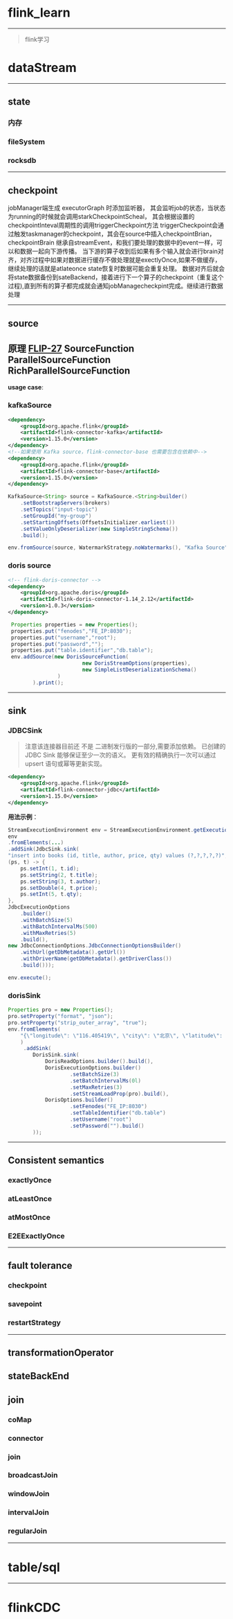 # flink_learn

*****
>flink学习

# dataStream

---
## state
### 内存
### fileSystem
### rocksdb

---
## checkpoint
jobManager端生成 executorGraph 时添加监听器， 其会监听job的状态，当状态为running的时候就会调用starkCheckpointScheal，
其会根据设置的checkpointInteval周期性的调用triggerCheckpoint方法
triggerCheckpoint会通过触发taskmanager的checkpoint，其会在source中插入checkpointBrian，checkpointBrain 继承自streamEvent，和我们要处理的数据中的event一样，可以和数据一起向下游传播。
当下游的算子收到后如果有多个输入就会进行brain对齐，对齐过程中如果对数据进行缓存不做处理就是exectlyOnce,如果不做缓存，继续处理的话就是atlateonce state恢复时数据可能会重复处理。
数据对齐后就会将state数据备份到sateBackend，接着进行下一个算子的checkpoint（重复这个过程),直到所有的算子都完成就会通知jobManagecheckpint完成。继续进行数据处理

---
## source
**原理**
[FLIP-27](https://cwiki.apache.org/confluence/display/FLINK/FLIP-27%3A+Refactor+Source+Interface)
SourceFunction
ParallelSourceFunction
RichParallelSourceFunction
<br/>
---
**usage case**:
### kafkaSource
```xml
<dependency>
    <groupId>org.apache.flink</groupId>
    <artifactId>flink-connector-kafka</artifactId>
    <version>1.15.0</version>
</dependency>
<!--如果使用 Kafka source，flink-connector-base 也需要包含在依赖中-->
<dependency>
    <groupId>org.apache.flink</groupId>
    <artifactId>flink-connector-base</artifactId>
    <version>1.15.0</version>
</dependency>
```
```java
KafkaSource<String> source = KafkaSource.<String>builder()
    .setBootstrapServers(brokers)
    .setTopics("input-topic")
    .setGroupId("my-group")
    .setStartingOffsets(OffsetsInitializer.earliest())
    .setValueOnlyDeserializer(new SimpleStringSchema())
    .build();

env.fromSource(source, WatermarkStrategy.noWatermarks(), "Kafka Source");
```

### doris source
```xml
<!-- flink-doris-connector -->
<dependency>
    <groupId>org.apache.doris</groupId>
    <artifactId>flink-doris-connector-1.14_2.12</artifactId>
    <version>1.0.3</version>
</dependency> 
```
```java
 Properties properties = new Properties();
 properties.put("fenodes","FE_IP:8030");
 properties.put("username","root");
 properties.put("password","");
 properties.put("table.identifier","db.table");
 env.addSource(new DorisSourceFunction(
                        new DorisStreamOptions(properties), 
                        new SimpleListDeserializationSchema()
                )
        ).print();
```

---
## sink
### JDBCSink
>注意该连接器目前还 不是 二进制发行版的一部分,需要添加依赖。
已创建的 JDBC Sink 能够保证至少一次的语义。 更有效的精确执行一次可以通过 upsert 语句或幂等更新实现。

```xml
<dependency>
    <groupId>org.apache.flink</groupId>
    <artifactId>flink-connector-jdbc</artifactId>
    <version>1.15.0</version>
</dependency>
```

**用法示例**：

```java
StreamExecutionEnvironment env = StreamExecutionEnvironment.getExecutionEnvironment();
env
.fromElements(...)
.addSink(JdbcSink.sink(
"insert into books (id, title, author, price, qty) values (?,?,?,?,?)",
(ps, t) -> {
    ps.setInt(1, t.id);
    ps.setString(2, t.title);
    ps.setString(3, t.author);
    ps.setDouble(4, t.price);
    ps.setInt(5, t.qty);
},
JdbcExecutionOptions
    .builder()
    .withBatchSize(5)
    .withBatchIntervalMs(500)
    .withMaxRetries(5)
    .build(),
new JdbcConnectionOptions.JdbcConnectionOptionsBuilder()
    .withUrl(getDbMetadata().getUrl())
    .withDriverName(getDbMetadata().getDriverClass())
    .build()));

env.execute();
```
### dorisSink
```java
Properties pro = new Properties();
pro.setProperty("format", "json");
pro.setProperty("strip_outer_array", "true");
env.fromElements( 
    "{\"longitude\": \"116.405419\", \"city\": \"北京\", \"latitude\": \"39.916927\"}"
    )
     .addSink(
     	DorisSink.sink(
            DorisReadOptions.builder().build(),
         	DorisExecutionOptions.builder()
                    .setBatchSize(3)
                    .setBatchIntervalMs(0l)
                    .setMaxRetries(3)
                    .setStreamLoadProp(pro).build(),
         	DorisOptions.builder()
                    .setFenodes("FE_IP:8030")
                    .setTableIdentifier("db.table")
                    .setUsername("root")
                    .setPassword("").build()
     	));
```


---
## Consistent semantics
### exactlyOnce
### atLeastOnce
### atMostOnce
### E2EExactlyOnce

---
## fault tolerance
### checkpoint
### savepoint
### restartStrategy

---
## transformationOperator

## stateBackEnd

## join
### coMap
### connector
### join
### broadcastJoin
### windowJoin
### intervalJoin
### regularJoin


**********
# table/sql



*****************
# flinkCDC


